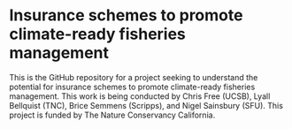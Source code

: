 # Insurance schemes to promote climate-ready fisheries management

This is the GitHub repository for a project seeking to understand the potential for insurance schemes to promote climate-ready fisheries management. This work is being conducted by Chris Free (UCSB), Lyall Bellquist (TNC), Brice Semmens (Scripps), and Nigel Sainsbury (SFU). This project is funded by The Nature Conservancy California.
